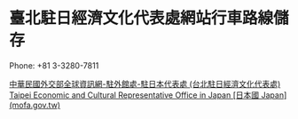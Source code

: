 # 臺北駐日經濟文化代表處網站行車路線儲存

Phone: +81 3-3280-7811

[中華民國外交部全球資訊網-駐外館處-駐日本代表處 (台北駐日經濟文化代表處) Taipei Economic and Cultural Representative Office in Japan [日本國 Japan] (mofa.gov.tw)](https://www.mofa.gov.tw/OverseasOffice_Content.aspx?n=168&sms=87&s=142&os=79)